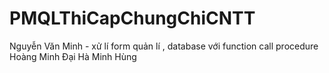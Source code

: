 # PMQLThiCapChungChiCNTT
Nguyễn Văn Minh - xử lí form quản lí , database với function call procedure
Hoàng Minh Đại 
Hà Minh Hùng

